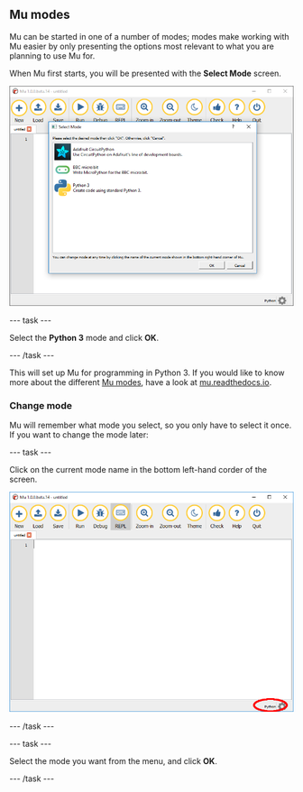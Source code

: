 ## Mu modes

Mu can be started in one of a number of modes; modes make working with Mu easier by only presenting the options most relevant to what you are planning to use Mu for.

When Mu first starts, you will be presented with the **Select Mode** screen.

![mu modes](images/mu_modes.PNG)

--- task ---

Select the **Python 3** mode and click **OK**.

--- /task ---

This will set up Mu for programming in Python 3. If you would like to know more about the different [Mu modes](https://mu.readthedocs.io/en/latest/modes.html), have a look at [mu.readthedocs.io](https://mu.readthedocs.io/en/latest/modes.html).

### Change mode

Mu will remember what mode you select, so you only have to select it once. If you want to change the mode later:

--- task ---

Click on the current mode name in the bottom left-hand corder of the screen.

![mu change mode](images/mu_change_mode.PNG)

--- /task ---

--- task ---

Select the mode you want from the menu, and click **OK**.

--- /task ---

